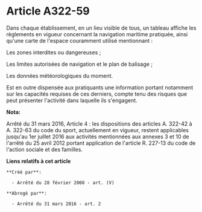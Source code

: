 # Article A322-59

Dans chaque établissement, en un lieu visible de tous, un tableau affiche les règlements en vigueur concernant la navigation
maritime pratiquée, ainsi qu'une carte de l'espace couramment utilisé mentionnant :

Les zones interdites ou dangereuses ;

Les limites autorisées de navigation et le plan de balisage ;

Les données météorologiques du moment.

Est en outre dispensée aux pratiquants une information portant notamment sur les capacités requises de ces derniers, compte
tenu des risques que peut présenter l'activité dans laquelle ils s'engagent.

**Nota:**

Arrêté du 31 mars 2016, Article 4 :  les dispositions des articles A. 322-42 à A. 322-63 du code du sport, actuellement en
vigueur, restent applicables jusqu'au 1er juillet 2016 aux activités mentionnées aux annexes 3 et 10 de l'arrêté du 25 avril
2012 portant application de l'article R. 227-13 du code de l'action sociale et des familles.

**Liens relatifs à cet article**

	**Créé par**:

	  - Arrêté du 28 février 2008 - art. (V)

	**Abrogé par**:

	  - Arrêté du 31 mars 2016 - art. 2
